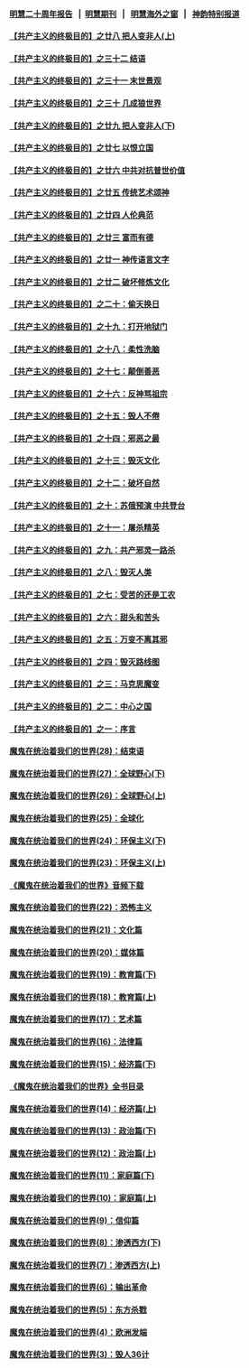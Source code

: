 #### [明慧二十周年报告](https://github.com/gfw-breaker/mh-reports/blob/master/README.md?t=07181936) &nbsp;&nbsp;|&nbsp;&nbsp;[明慧期刊](https://github.com/gfw-breaker/mh-qikan) &nbsp;&nbsp;|&nbsp;&nbsp; [明慧海外之窗](https://github.com/gfw-breaker/mh-news/blob/master/README.md?t=07181936) &nbsp;&nbsp;|&nbsp;&nbsp; [神韵特别报道](https://github.com/gfw-breaker/mh-news/blob/master/shenyun.md?t=07181936) 

#### [【共产主义的终极目的】之廿八 把人变非人(上)](../pages/nsc422/n11340492.md?t=07181936) 

#### [【共产主义的终极目的】之三十二 结语](../pages/nsc422/n11360535.md?t=07181936) 

#### [【共产主义的终极目的】之三十一 末世景观](../pages/nsc422/n11351129.md?t=07181936) 

#### [【共产主义的终极目的】之三十 几成狼世界](../pages/nsc422/n11348280.md?t=07181936) 

#### [【共产主义的终极目的】之廿九 把人变非人(下)](../pages/nsc422/n11344140.md?t=07181936) 

#### [【共产主义的终极目的】之廿七 以恨立国](../pages/nsc422/n11336944.md?t=07181936) 

#### [【共产主义的终极目的】之廿六 中共对抗普世价值](../pages/nsc422/n11324785.md?t=07181936) 

#### [【共产主义的终极目的】之廿五 传统艺术颂神](../pages/nsc422/n11296396.md?t=07181936) 

#### [【共产主义的终极目的】之廿四 人伦典范](../pages/nsc422/n11296397.md?t=07181936) 

#### [【共产主义的终极目的】之廿三 富而有德](../pages/nsc422/n11283598.md?t=07181936) 

#### [【共产主义的终极目的】之廿一 神传语言文字](../pages/nsc422/n11263265.md?t=07181936) 

#### [【共产主义的终极目的】之廿二 破坏修炼文化](../pages/nsc422/n11245728.md?t=07181936) 

#### [【共产主义的终极目的】之二十：偷天换日](../pages/nsc422/n11238846.md?t=07181936) 

#### [【共产主义的终极目的】之十九：打开地狱门](../pages/nsc422/n11206376.md?t=07181936) 

#### [【共产主义的终极目的】之十八：柔性洗脑](../pages/nsc422/n11199994.md?t=07181936) 

#### [【共产主义的终极目的】之十七：颠倒善恶](../pages/nsc422/n11179782.md?t=07181936) 

#### [【共产主义的终极目的】之十六：反神骂祖宗](../pages/nsc422/n11166798.md?t=07181936) 

#### [【共产主义的终极目的】之十五：毁人不倦](../pages/nsc422/n11166792.md?t=07181936) 

#### [【共产主义的终极目的】之十四：邪恶之最](../pages/nsc422/n11150249.md?t=07181936) 

#### [【共产主义的终极目的】之十三：毁灭文化](../pages/nsc422/n11135227.md?t=07181936) 

#### [【共产主义的终极目的】之十二：破坏自然](../pages/nsc422/n11135214.md?t=07181936) 

#### [【共产主义的终极目的】之十：苏俄预演 中共登台](../pages/nsc422/n11118424.md?t=07181936) 

#### [【共产主义的终极目的】之十一：屠杀精英](../pages/nsc422/n11118442.md?t=07181936) 

#### [【共产主义的终极目的】之九：共产邪灵一路杀](../pages/nsc422/n11114139.md?t=07181936) 

#### [【共产主义的终极目的】之八：毁灭人类](../pages/nsc422/n11108503.md?t=07181936) 

#### [【共产主义的终极目的】之七：受苦的还是工农](../pages/nsc422/n11101809.md?t=07181936) 

#### [【共产主义的终极目的】之六：甜头和苦头](../pages/nsc422/n11096971.md?t=07181936) 

#### [【共产主义的终极目的】之五：万变不离其邪](../pages/nsc422/n11091285.md?t=07181936) 

#### [【共产主义的终极目的】之四：毁灭路线图](../pages/nsc422/n11086284.md?t=07181936) 

#### [【共产主义的终极目的】之三：马克思魔变](../pages/nsc422/n11061941.md?t=07181936) 

#### [【共产主义的终极目的】之二：中心之国](../pages/nsc422/n11047728.md?t=07181936) 

#### [【共产主义的终极目的】之一：序言](../pages/nsc422/n11086077.md?t=07181936) 

#### [魔鬼在统治着我们的世界(28)：结束语](../pages/nsc422/n10936246.md?t=07181936) 

#### [魔鬼在统治着我们的世界(27)：全球野心(下)](../pages/nsc422/n10928319.md?t=07181936) 

#### [魔鬼在统治着我们的世界(26)：全球野心(上)](../pages/nsc422/n10900318.md?t=07181936) 

#### [魔鬼在统治着我们的世界(25)：全球化](../pages/nsc422/n10788205.md?t=07181936) 

#### [魔鬼在统治着我们的世界(24)：环保主义(下)](../pages/nsc422/n10695307.md?t=07181936) 

#### [魔鬼在统治着我们的世界(23)：环保主义(上)](../pages/nsc422/n10688613.md?t=07181936) 

#### [《魔鬼在统治着我们的世界》音频下载](../pages/nsc422/n10635553.md?t=07181936) 

#### [魔鬼在统治着我们的世界(22)：恐怖主义](../pages/nsc422/n10614727.md?t=07181936) 

#### [魔鬼在统治着我们的世界(21)：文化篇](../pages/nsc422/n10597706.md?t=07181936) 

#### [魔鬼在统治着我们的世界(20)：媒体篇](../pages/nsc422/n10586579.md?t=07181936) 

#### [魔鬼在统治着我们的世界(19)：教育篇(下)](../pages/nsc422/n10564808.md?t=07181936) 

#### [魔鬼在统治着我们的世界(18)：教育篇(上)](../pages/nsc422/n10526970.md?t=07181936) 

#### [魔鬼在统治着我们的世界(17)：艺术篇](../pages/nsc422/n10499093.md?t=07181936) 

#### [魔鬼在统治着我们的世界(16)：法律篇](../pages/nsc422/n10485969.md?t=07181936) 

#### [魔鬼在统治着我们的世界(15)：经济篇(下)](../pages/nsc422/n10469975.md?t=07181936) 

#### [《魔鬼在统治着我们的世界》全书目录](../pages/nsc422/n10464261.md?t=07181936) 

#### [魔鬼在统治着我们的世界(14)：经济篇(上)](../pages/nsc422/n10457370.md?t=07181936) 

#### [魔鬼在统治着我们的世界(13)：政治篇(下)](../pages/nsc422/n10448270.md?t=07181936) 

#### [魔鬼在统治着我们的世界(12)：政治篇(上)](../pages/nsc422/n10444576.md?t=07181936) 

#### [魔鬼在统治着我们的世界(11)：家庭篇(下)](../pages/nsc422/n10440961.md?t=07181936) 

#### [魔鬼在统治着我们的世界(10)：家庭篇(上)](../pages/nsc422/n10435448.md?t=07181936) 

#### [魔鬼在统治着我们的世界(9)：信仰篇](../pages/nsc422/n10432159.md?t=07181936) 

#### [魔鬼在统治着我们的世界(8)：渗透西方(下)](../pages/nsc422/n10429603.md?t=07181936) 

#### [魔鬼在统治着我们的世界(7)：渗透西方(上)](../pages/nsc422/n10426013.md?t=07181936) 

#### [魔鬼在统治着我们的世界(6)：输出革命](../pages/nsc422/n10421536.md?t=07181936) 

#### [魔鬼在统治着我们的世界(5)：东方杀戮](../pages/nsc422/n10417707.md?t=07181936) 

#### [魔鬼在统治着我们的世界(4)：欧洲发端](../pages/nsc422/n10414890.md?t=07181936) 

#### [魔鬼在统治着我们的世界(3)：毁人36计](../pages/nsc422/n10411583.md?t=07181936) 


